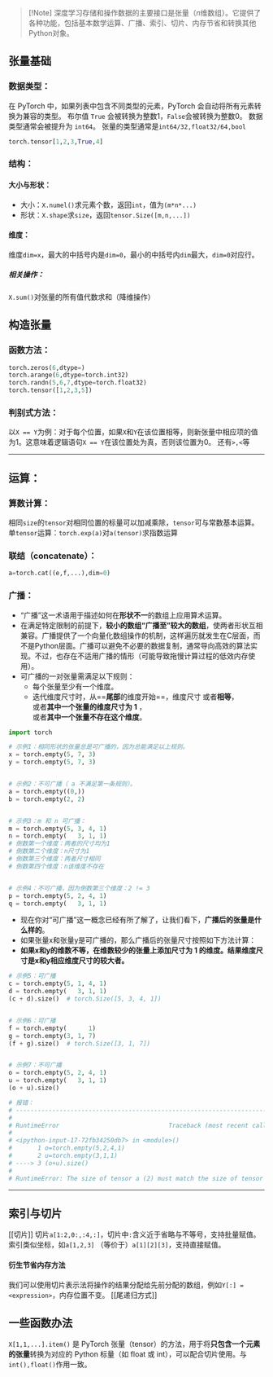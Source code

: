 >[!Note] 深度学习存储和操作数据的主要接口是张量（$n$维数组）。它提供了各种功能，包括基本数学运算、广播、索引、切片、内存节省和转换其他Python对象。
## 张量基础
### 数据类型：
在 PyTorch 中，如果列表中包含不同类型的元素，PyTorch 会自动将所有元素转换为兼容的类型。
布尔值 `True` 会被转换为整数1，`False`会被转换为整数0。
数据类型通常会被提升为 `int64`。
张量的类型通常是`int64/32,float32/64,bool`
```python
torch.tensor[1,2,3,True,4]
```

### 结构：
#### 大小与形状：
+ 大小：`X.numel()`求元素个数，返回`int`，值为`(m*n*...)`
+ 形状：`X.shape`求`size`，返回`tensor.Size([m,n,...])`
#### 维度：
维度`dim=x`，最大的中括号内是`dim=0`，最小的中括号内`dim`最大，`dim=0`对应行。
##### 相关操作：
`X.sum()`对张量的所有值代数求和（降维操作）
## 构造张量
### 函数方法：
```python
torch.zeros(6,dtype=)
torch.arange(6,dtype=torch.int32)
torch.randn(5,6,7,dtype=torch.float32)
torch.tensor([1,2,3,5])
```
### 判别式方法：
以`X == Y`为例：对于每个位置，如果`X`和`Y`在该位置相等，则新张量中相应项的值为1。这意味着逻辑语句`X == Y`在该位置处为真，否则该位置为0。
还有`>,<`等

---
## 运算：
### 算数计算：
相同`size`的`tensor`对相同位置的标量可以加减乘除，`tensor`可与常数基本运算。
单`tensor`运算：`torch.exp(a)`对`a(tensor)`求指数运算
### 联结（concatenate）：
```python
a=torch.cat((e,f,...),dim=0)
```
### 广播：

- “广播”这一术语用于描述如何在**形状不一**的数组上应用算术运算。  
- 在满足特定限制的前提下，**较小的数组“广播至”较大的数组**，使两者形状互相兼容。广播提供了一个向量化数组操作的机制，这样遍历就发生在C层面，而不是Python层面。广播可以避免不必要的数据复制，通常导向高效的算法实现。不过，也存在不适用广播的情形（可能导致拖慢计算过程的低效内存使用）。  
- 可广播的一对张量需满足以下规则：  
	- 每个张量至少有一个维度。  
	- 迭代维度尺寸时，从==**尾部**的维度开始==，维度尺寸
	    ​ 或者**相等**，  
	    ​ 或者**其中一个张量的维度尺寸为 1** ，  
	    ​ 或者**其中一个张量不存在这个维度**。  
    

```python
import torch

# 示例1：相同形状的张量总是可广播的，因为总能满足以上规则。
x = torch.empty(5, 7, 3)
y = torch.empty(5, 7, 3)


# 示例2：不可广播（ a 不满足第一条规则）。
a = torch.empty((0,))
b = torch.empty(2, 2)


# 示例3：m 和 n 可广播：
m = torch.empty(5, 3, 4, 1)
n = torch.empty(   3, 1, 1)
# 倒数第一个维度：两者的尺寸均为1
# 倒数第二个维度：n尺寸为1
# 倒数第三个维度：两者尺寸相同
# 倒数第四个维度：n该维度不存在


# 示例4：不可广播，因为倒数第三个维度：2 != 3
p = torch.empty(5, 2, 4, 1)
q = torch.empty(   3, 1, 1)
```

- 现在你对“可广播”这一概念已经有所了解了，让我们看下，**广播后的张量是什么样的**。  
- 如果张量x和张量y是可广播的，那么广播后的张量尺寸按照如下方法计算：  
- **如果x和y的维数不等，在维数较少的张量上添加尺寸为 1 的维度。结果维度尺寸是x和y相应维度尺寸的较大者。**
```python
# 示例5：可广播
c = torch.empty(5, 1, 4, 1)
d = torch.empty(   3, 1, 1)
(c + d).size()  # torch.Size([5, 3, 4, 1])


# 示例6：可广播
f = torch.empty(      1)
g = torch.empty(3, 1, 7)
(f + g).size()  # torch.Size([3, 1, 7])


# 示例7：不可广播
o = torch.empty(5, 2, 4, 1)
u = torch.empty(   3, 1, 1)
(o + u).size()

# 报错：
# ---------------------------------------------------------------------------
#
# RuntimeError                              Traceback (most recent call last)
#
# <ipython-input-17-72fb34250db7> in <module>()
#       1 o=torch.empty(5,2,4,1)
#       2 u=torch.empty(3,1,1)
# ----> 3 (o+u).size()
#
# RuntimeError: The size of tensor a (2) must match the size of tensor b (3) at non-singleton dimension 1
```

---
## 索引与切片
[[切片]]
切片`a[1:2,0:,:4,:]`，切片中`:`含义近于省略与不等号，支持批量赋值。
索引类似坐标，如`a[1,2,3]` （等价于）`a[1][2][3]`，支持直接赋值。

#### 衍生节省内存方法
我们可以使用切片表示法将操作的结果分配给先前分配的数组，例如`Y[:] = <expression>`，内存位置不变。
[[尾递归方式]]

## 一些函数办法
`X[1,1,...].item()` 是 PyTorch 张量（tensor）的方法，用于将**只包含一个元素的张量**转换为对应的 Python 标量（如 float 或 int），可以配合切片使用。与`int(),float()`作用一致。


